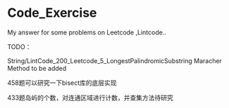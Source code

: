 # Code_Exercise
My answer for some problems on Leetcode ,Lintcode..

TODO：

String/LintCode_200_Leetcode_5_LongestPalindromicSubstring Maracher Method to be added

458题可以研究一下bisect库的底层实现

433题岛屿的个数，对连通区域进行计数，并查集方法待研究

